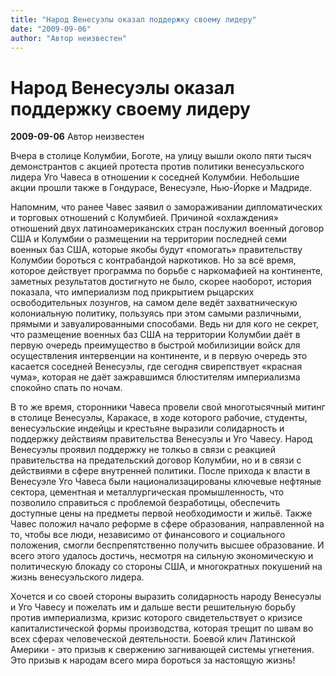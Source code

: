 ```yaml
---
title: "Народ Венесуэлы оказал поддержку своему лидеру"
date: "2009-09-06"
author: "Автор неизвестен"
---
```


# Народ Венесуэлы оказал поддержку своему лидеру

**2009-09-06** Автор неизвестен

Вчера в столице Колумбии, Боготе, на улицу вышли около пяти тысяч демонстрантов с акцией протеста против политики венесуэльского лидера Уго Чавеса в отношении к соседней Колумбии. Небольшие акции прошли также в Гондурасе, Венесуэле, Нью-Йорке и Мадриде.

Напомним, что ранее Чавес заявил о замораживании дипломатических и торговых отношений с Колумбией. Причиной «охлаждения» отношений двух латиноамериканских стран послужил военный договор США и Колумбии о размещении на территории последней семи военных баз США, которые якобы будут «помогать» правительству Колумбии бороться с контрабандой наркотиков. Но за всё время, которое действует программа по борьбе с наркомафией на континенте, заметных результатов достигнуто не было, скорее наоборот, история показала, что империализм под прикрытием рыцарских освободительных лозунгов, на самом деле ведёт захватническую колониальную политику, пользуясь при этом самыми различными, прямыми и завуалированными способами. Ведь ни для кого не секрет, что размещение военных баз США на территории Колумбии даёт в первую очередь преимущество в быстрой мобилизиции войск для осуществления интервенции на континенте, и в первую очередь это касается соседней Венесуэлы, где сегодня свирепствует «красная чума», которая не даёт зажравшимся блюстителям империализма спокойно спать по ночам.

В то же время, сторонники Чавеса провели свой многотысячный митинг в столице Венесуэлы, Каракасе, в ходе которого рабочие, студенты, венесуэльские индейцы и крестьяне выразили солидарность и поддержку действиям правительства Венесуэлы и Уго Чавесу. Народ Венесуэлы проявил поддержку не толкьо в связи с реакцией правительства на предательский договор Колумбии, но и в связи с действиями в сфере внутренней политики. После прихода к власти в Венесуэле Уго Чавеса были национализацированы ключевые нефтяные сектора, цементная и металлургическая промышленность, что позволило справиться с проблемой безработицы, обеспечить доступные цены на предметы первой необходимости и жильё. Также Чавес положил начало реформе в сфере образования, направленной на то, чтобы все люди, независимо от финансового и социального положения, смогли беспрепятственно получить высшее образование. И всего этого удалось достичь, несмотря на сильную экономическую и политическую блокаду со стороны США, и многократных покушений на жизнь венесуэльского лидера.

Хочется и со своей стороны выразить солидарность народу Венесуэлы и Уго Чавесу и пожелать им и дальше вести решительную борьбу против империализма, кризис которого свидетельствует о кризисе капиталистической формы производства, которая трещит по швам во всех сферах человеческой деятельности. Боевой клич Латинской Америки - это призыв к свержению загнивающей системы угнетения. Это призыв к народам всего мира бороться за настоящую жизнь!